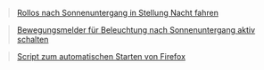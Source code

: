 > [Rollos nach Sonnenuntergang in Stellung Nacht fahren](ScriptRollosNacht.md)

> [Bewegungsmelder für Beleuchtung nach Sonnenuntergang aktiv schalten](ScriptBewegungsmelderNacht.md)

> [Script zum automatischen Starten von Firefox](ScriptBrowserStart.md)